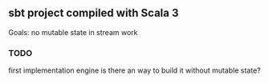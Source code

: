 ## sbt project compiled with Scala 3

Goals: no mutable state in stream work

### TODO

first implementation engine
is there an way to build it without mutable state?
